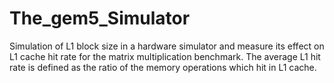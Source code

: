 # The_gem5_Simulator
Simulation of L1 block size in a hardware simulator and measure its effect on L1 cache hit rate for the matrix multiplication benchmark. The average L1 hit rate is defined as the ratio of the memory operations which hit in L1 cache. 
